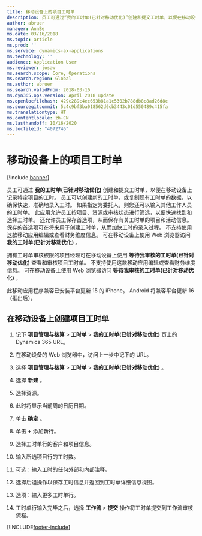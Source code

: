 ```yaml
---
title: 移动设备上的项目工时单
description: 员工可通过“我的工时单(已针对移动优化)”创建和提交工时单，以便在移动设备上记录特定项目的工时。
author: abruer
manager: AnnBe
ms.date: 03/16/2018
ms.topic: article
ms.prod: ''
ms.service: dynamics-ax-applications
ms.technology: ''
audience: Application User
ms.reviewer: josaw
ms.search.scope: Core, Operations
ms.search.region: Global
ms.author: abruer
ms.search.validFrom: 2018-03-16
ms.dyn365.ops.version: April 2018 update
ms.openlocfilehash: 429c289c4ec653b81a1c5302b788db8c8ad26d8c
ms.sourcegitcommit: 5c4c9bf3ba018562d6cb3443c01d550489c415fa
ms.translationtype: HT
ms.contentlocale: zh-CN
ms.lasthandoff: 10/16/2020
ms.locfileid: "4072746"
---
```

# <a name="project-timesheets-on-a-mobile-device"></a>移动设备上的项目工时单

[!include [banner](../includes/banner.md)]

员工可通过 **我的工时单(已针对移动优化)** 创建和提交工时单，以便在移动设备上记录特定项目的工时。 员工可以创建新的工时单，或复制现有工时单的数据，以确保快速，准确地录入工时。 如果指定为委托人，则您还可以输入其他工作人员的工时单。 此应用允许员工按项目、资源或审核状态进行筛选，以便快速找到和选择工时单。 还允许员工保存首选项，从而保存有关工时单的项目和活动信息。 保存的首选项可在将来用于创建工时单，从而加快工时的录入过程。 不支持使用这款移动应用编辑或查看财务维度信息。 可在移动设备上使用 Web 浏览器访问 **我的工时单(已针对移动优化)** 。

拥有工时单审核权限的项目经理可在移动设备上使用 **等待我审核的工时单(已针对移动优化)** 查看和审核项目工时单。 不支持使用这款移动应用编辑或查看财务维度信息。 可在移动设备上使用 Web 浏览器访问 **等待我审核的工时单(已针对移动优化)** 。

此移动应用程序兼容已安装平台更新 15 的 iPhone。
Android 将兼容平台更新 16（推出后）。

## <a name="create-a-project-timesheet-on-your-mobile-device"></a>在移动设备上创建项目工时单

1.  记下 **项目管理与核算** \> **工时单** \> **我的工时单(已针对移动优化)** 页上的 Dynamics 365 URL。

2.  在移动设备的 Web 浏览器中，访问上一步中记下的 URL。
 
3.  选择 **项目管理与核算** \> **工时单** \> **我的工时单(已针对移动优化)** 。

4.  选择 **新建** 。

5.  选择资源。

6.  此时将显示当前周的日历日期。

7.  单击 **确定** 。

8.  单击 **+** 添加新行。

9.  选择工时单行的客户和项目信息。

10. 输入所选项目行的工时数。

11. 可选：输入工时的任何外部和内部注释。

12. 选择后退操作以保存工时信息并返回到工时单详细信息视图。

13. 选项：输入更多工时单行。

14. 工时单行输入完毕之后，选择 **工作流** \> **提交** 操作将工时单提交到工作流审核流程。


[!INCLUDE[footer-include](../includes/footer-banner.md)]